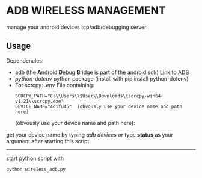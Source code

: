 # ADB WIRELESS MANAGEMENT

manage your android devices tcp/adb/debugging server

## Usage



Dependencies:
- adb (the **A**ndroid **D**ebug **B**ridge is part of the android sdk) [Link to ADB](https://developer.android.com/studio/command-line/adb)
- _python-dotenv_ python package (install with pip install python-dotenv)
- For scrcpy: *.env* File containing:
    ```.env
    SCRCPY_PATH="C:\\Users\\$User\\Downloads\\scrcpy-win64-v1.21\\scrcpy.exe"
    DEVICE_NAME="4difu45"  (obvously use your device name and path here) 
    ```
    (obvously use your device name and path here):

get your device name by typing _adb devices_ or type __status__ as your argument after starting this script 

___
start python script with
```
python wireless_adb.py
```


